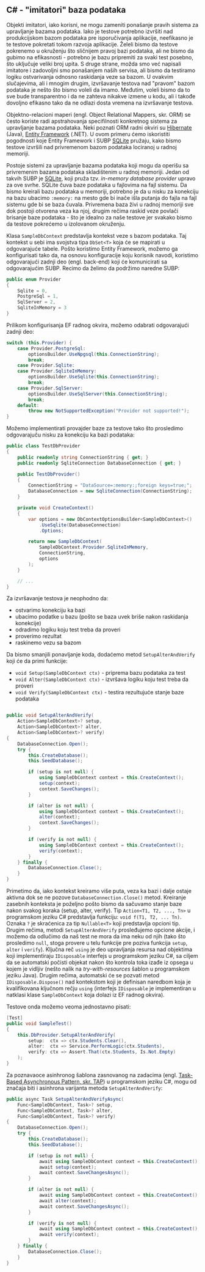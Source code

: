 ## C# - "imitatori" baza podataka

Objekti imitatori, iako korisni, ne mogu zameniti ponašanje pravih sistema za upravljanje bazama podataka. Iako je testove potrebno izvršiti nad produkcijskom bazom podataka pre isporučivanja aplikacije, neefikasno je te testove pokretati tokom razvoja aplikacije. Želeli bismo da testove pokrenemo u okruženju što sličnijem pravoj bazi podataka, ali ne bismo da gubimo na efikasnosti - potrebno je bazu pripremiti za svaki test posebno, što uključuje veliki broj upita. S druge strane, možda smo već napisali imitatore i zadovoljni smo ponašanjem naših servisa, ali bismo da testiramo logiku ostvarivanja odnosno raskidanja veze sa bazom. U ovakvim slučajevima, ali i mnogim drugim, izvršavanje testova nad "pravom" bazom podataka je nešto što bismo voleli da imamo. Međutim, voleli bismo da to sve bude transparentno i da ne zahteva nikakve izmene u kodu, ali i takođe dovoljno efikasno tako da ne odlazi dosta vremena na izvršavanje testova.

Objektno-relacioni maperi (engl. Object Relational Mappers, skr. ORM) se često koriste radi apstrahovanja specifilnosti konkretnog sistema za upravljanje bazama podataka. Neki poznati ORM radni okviri su [Hibernate](https://hibernate.org/) (Java), [Entity Framework](https://learn.microsoft.com/en-us/ef/) (.NET). U ovom primeru ćemo iskoristiti pogodnosti koje Entity Framework i SUBP [SQLite](https://www.sqlite.org/) pružaju, kako bismo testove izvršili nad privremenom bazom podataka lociranoj u radnoj memoriji.

Postoje sistemi za upravljanje bazama podataka koji mogu da operišu sa privremenim bazama podataka skladištenim u radnoj memoriji. Jedan od takvih SUBP je [SQLite](https://www.sqlite.org/), koji pruža tzv. *in-memory database provider* upravo za ove svrhe. SQLite čuva baze podataka u fajlovima na fajl sistemu. Da bismo kreirali bazu podataka u memoriji, potrebno je da u nisku za konekciju na bazu ubacimo `:memory:` na mesto gde bi inače išla putanja do fajla na fajl sistemu gde bi se baza čuvala. Privremena baza živi u radnoj memoriji sve dok postoji otvorena veza ka njoj, drugim rečima raskid veze povlači brisanje baze podataka - što je idealno za naše testove jer svakako bismo da testove pokrećemo u izolovanom okruženju.

Klasa `SampleDbContext` predstavlja kontekst veze s bazom podataka. Taj kontekst u sebi ima svojstva tipa `DbSet<T>` koja će se mapirati u odgovarajuće tabele. Pošto koristimo Entity Framework, možemo ga konfigurisati tako da, na osnovu konfiguracije koju korisnik navodi, koristimo odgovarajući zadnji deo (engl. back-end) koji će komunicirati sa odgovarajućim SUBP. Recimo da želimo da podržimo naredne SUBP:
```cs
public enum Provider
{
    Sqlite = 0,
    PostgreSql = 1,
    SqlServer = 2,
    SqliteInMemory = 3
}
```

Prilikom konfigurisanja EF radnog okvira, možemo odabrati odgovarajući zadnji deo:
```cs
switch (this.Provider) {
    case Provider.PostgreSql:
        optionsBuilder.UseNpgsql(this.ConnectionString);
        break;
    case Provider.Sqlite:
    case Provider.SqliteInMemory:
        optionsBuilder.UseSqlite(this.ConnectionString);
        break;
    case Provider.SqlServer:
        optionsBuilder.UseSqlServer(this.ConnectionString);
        break;
    default:
        throw new NotSupportedException("Provider not supported!");
}
```

Možemo implementirati provajder baze za testove tako što prosledimo odgovarajuču nisku za konekciju ka bazi podataka:
```cs
public class TestDbProvider
{
    public readonly string ConnectionString { get; }
    public readonly SqliteConnection DatabaseConnection { get; }

    public TestDbProvider()
    {
        ConnectionString = "DataSource=:memory:;foreign keys=true;";
        DatabaseConnection = new SqliteConnection(ConnectionString);
    }

    private void CreateContext() 
    {
        var options = new DbContextOptionsBuilder<SampleDbContext>()
            .UseSqlite(DatabaseConnection)
            .Options;

        return new SampleDbContext(
            SampleDbContext.Provider.SqliteInMemory, 
            ConnectionString, 
            options
        );
    }

    // ...
}
```

Za izvršavanje testova je neophodno da: 
- ostvarimo konekciju ka bazi
- ubacimo podatke u bazu (pošto se baza uvek briše nakon raskidanja konekcije)
- odradimo logiku koju test treba da proveri
- proverimo rezultat
- raskinemo vezu sa bazom

Da bismo smanjili ponavljanje koda, dodaćemo metod `SetupAlterAndVerify` koji će da primi funkcije:
- `void Setup(SampleDbContext ctx)` - priprema bazu podataka za test
- `void Alter(SampleDbContext ctx)` - izvršava logiku koju test treba da proveri
- `void Verify(SampleDbContext ctx)` - testira rezultujuće stanje baze podataka
```cs

public void SetupAlterAndVerify(
    Action<SampleDbContext>? setup,
    Action<SampleDbContext>? alter,
    Action<SampleDbContext>? verify)
{
    DatabaseConnection.Open();
    try {
        this.CreateDatabase();
        this.SeedDatabase();

        if (setup is not null) {
            using SampleDbContext context = this.CreateContext();
            setup(context);
            context.SaveChanges();
        }

        if (alter is not null) {
            using SampleDbContext context = this.CreateContext();
            alter(context);
            context.SaveChanges();
        }

        if (verify is not null) {
            using SampleDbContext context = this.CreateContext();
            verify(context);
        }
    } finally {
        DatabaseConnection.Close();
    }
}
```

Primetimo da, iako kontekst kreiramo više puta, veza ka bazi i dalje ostaje aktivna dok se ne pozove `DatabaseConnection.Close()` metod. Kreiranje zasebnih konteksta je poželjno pošto bismo da sačuvamo stanje baze nakon svakog koraka (setup, alter, verify). Tip `Action<T1, T2, ..., Tn>` u programskom jeziku C# predstavlja funkciju: `void f(T1, T2, ... Tn)`. Oznaka `?` je skraćenica za tip `Nullable<T>` koji predstavlja opcioni tip. Drugim rečima, metodi `SetupAlterAndVerify` prosleđujemo opcione akcije, i možemo da odlučimo da naš test ne mora da ima neku od njih (tako što prosledimo `null`, stoga provere u telu funkcije pre poziva funkcija `setup`, `alter` i `verify`). Ključna reč `using` je deo upravljanja resursa nad objektima koji implementiraju `IDisposable` interfejs u programskom jeziku C#, sa ciljem da se automatski počisti objekat nakon što kontrola toka izađe iz opsega u kojem je vidljiv (nešto nalik na _try-with-resources_ šablon u programskom jeziku Java). Drugim rečima, automatski će se pozvati metod `IDisposable.Dispose()` nad kontekstom koji je definisan naredbom koja je kvalifikovana ključnom rečju `using` (interfejs `IDisposable` je implementiran u natklasi klase `SampleDbContext` koja dolazi iz EF radnog okvira).

Testove onda možemo veoma jednostavno pisati:
```cs
[Test]
public void SampleTest()
{
    this.DbProvider.SetupAlterAndVerify(
        setup:  ctx => ctx.Students.Clear(),
        alter:  ctx => Service.PerformLogic(ctx.Students),
        verify: ctx => Assert.That(ctx.Students, Is.Not.Empty)
    );
}
```

Za poznavaoce asinhronog šablona zasnovanog na zadacima (engl. [Task-Based Asynchronous Pattern, skr. TAP](https://learn.microsoft.com/en-us/dotnet/standard/asynchronous-programming-patterns/task-based-asynchronous-pattern-tap)) u programskom jeziku C#, mogu od značaja biti i asinhrona varijanta metoda `SetupAlterAndVerify`:
```cs
public async Task SetupAlterAndVerifyAsync(
    Func<SampleDbContext, Task>? setup,
    Func<SampleDbContext, Task>? alter,
    Func<SampleDbContext, Task>? verify)
{
    DatabaseConnection.Open();
    try {
        this.CreateDatabase();
        this.SeedDatabase();

        if (setup is not null) {
            await using SampleDbContext context = this.CreateContext();
            await setup(context);
            await context.SaveChangesAsync();
        }

        if (alter is not null) {
            await using SampleDbContext context = this.CreateContext();
            await alter(context);
            await context.SaveChangesAsync();
        }

        if (verify is not null) {
            await using SampleDbContext context = this.CreateContext();
            await verify(context);
        }
    } finally {
        DatabaseConnection.Close();
    }
}
```

